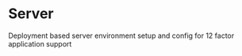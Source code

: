 Server
======

Deployment based server environment setup and config for 12 factor application support
